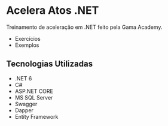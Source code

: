 # Acelera Atos .NET
Treinamento de aceleração em .NET feito pela Gama Academy.

- Exercícios
- Exemplos

## Tecnologias Utilizadas

- .NET 6
- C#
- ASP.NET CORE
- MS SQL Server
- Swagger
- Dapper
- Entity Framework

